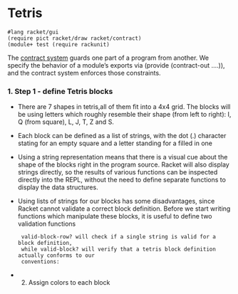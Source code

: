 # Tetris

```racket
#lang racket/gui
(require pict racket/draw racket/contract)
(module+ test (require rackunit)
```
The [contract system](https://docs.racket-lang.org/reference/contracts.html) guards one part of a program from another. We specify the behavior of a module’s exports via (provide (contract-out ....)), and the contract system enforces those constraints.

### 1. Step 1 - define Tetris blocks

- There are 7 shapes in tetris,all of them fit into a 4x4 grid. The blocks will be using letters which roughly resemble their shape (from left to right): I, Q (from square), L, J, T, Z and S. 

- Each block can be defined as a list of strings, with the dot (.) character stating for an empty square and a letter standing for a filled in one

- Using a string representation means that there is a visual cue about the shape of the blocks 
  right in the program source. Racket will also display strings directly, so the results of 
  various functions can be inspected directly into the REPL, without the need to define 
  separate functions to display the data structures.

- Using lists of strings for our blocks has some disadvantages, since Racket cannot validate
  a correct block definition. 
  Before we start writing functions which manipulate these blocks, it is useful to 
  define two validation functions
  ```
   valid-block-row? will check if a single string is valid for a block definition, 
   while valid-block? will verify that a tetris block definition actually conforms to our 
   conventions:
  ```
- 2. Assign colors to each block
